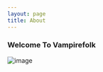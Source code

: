 ```yaml
---
layout: page
title: About
---
```

### Welcome To Vampirefolk

![image](https://lwflouisa,github.io/nightmare/images/threehundredbuilding.png)
